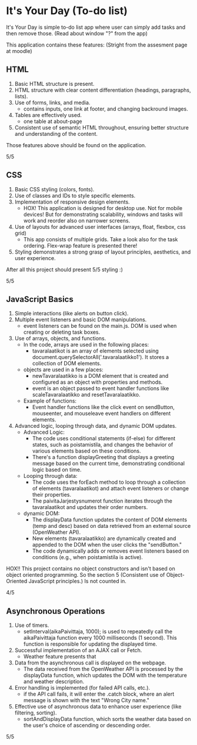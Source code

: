 # It's Your Day (To-do list)

It's Your Day is simple to-do list app where user can simply add tasks and then remove those. (Read about window "?" from the app) 

This application contains these features: (Stright from the assesment page at moodle)

## HTML

1. Basic HTML structure is present. 
2. HTML structure with clear content differentiation (headings, paragraphs, lists).
3. Use of forms, links, and media.
    - contains inputs, one link at footer, and changing backround images.
4. Tables are effectively used.
    - one table at about-page
5. Consistent use of semantic HTML throughout, ensuring better structure and understanding of the content.

Those features above should be found on the application.

5/5

## CSS


1. Basic CSS styling (colors, fonts).
2. Use of classes and IDs to style specific elements.
3. Implementation of responsive design elements.
    - HOX! This application is designed for desktop use. Not for mobile devices! But for demonstrating scalability, windows and tasks will work and reorder also on narrower screens.
4. Use of layouts for advanced user interfaces (arrays, float, flexbox, css grid)
    - This app consists of multiple grids. Take a look also for the task ordering. Flex-wrap feature is presented there!
5. Styling demonstrates a strong grasp of layout principles, aesthetics, and user experience.

After all this project should present 5/5 styling :)

5/5

## JavaScript Basics

1. Simple interactions (like alerts on button click).
2. Multiple event listeners and basic DOM manipulations.
    - event listeners can be found on the main.js. DOM is used when creating or deleting task boxes.
3. Use of arrays, objects, and functions.
    -  In the code, arrays are used in the following places:
        - tavaralaatikot is an array of elements selected using document.querySelectorAll('.tavaralaatikko1'). It stores a collection of DOM elements.
    - objects are used in a few places:
        - newTavaralaatikko is a DOM element that is created and configured as an object with properties and methods.
        - event is an object passed to event handler functions like scaleTavaralaatikko and resetTavaralaatikko.
    - Example of functions:
        - Event handler functions like the click event on sendButton, mouseenter, and mouseleave event handlers on different elements.
4. Advanced logic, looping through data, and dynamic DOM updates.
    - Advanced Logic:
        - The code uses conditional statements (if-else) for different states, such as poistamistila, and changes the behavior of various elements based on these conditions.
        - There's a function displayGreeting that displays a greeting message based on the current time, demonstrating conditional logic based on time.
    - Looping through data:
        - The code uses the forEach method to loop through a collection of elements (tavaralaatikot) and attach event listeners or change their properties.
        - The paivitaJarjestysnumerot function iterates through the tavaralaatikot and updates their order numbers.
    - dynamic DOM:
        - The displayData function updates the content of DOM elements (temp and desc) based on data retrieved from an external source (OpenWeather API).
        - New elements (tavaralaatikko) are dynamically created and appended to the DOM when the user clicks the "sendButton."
        - The code dynamically adds or removes event listeners based on conditions (e.g., when poistamistila is active).

HOX!! This project contains no object constructors and isn't based on object oriented programming. So the section 5 (Consistent use of Object-Oriented JavaScript principles.) Is not counted in.

4/5

## Asynchronous Operations

1. Use of timers.
    - setInterval(aikaPaivittaja, 1000); is used to repeatedly call the aikaPaivittaja function every 1000 milliseconds (1 second). This function is responsible for updating the displayed time.
2. Successful implementation of an AJAX call or Fetch.
    - Weather feature presents that
3. Data from the asynchronous call is displayed on the webpage.
    - The data received from the OpenWeather API is processed by the displayData function, which updates the DOM with the temperature and weather description.
4. Error handling is implemented (for failed API calls, etc.).
    -  if the API call fails, it will enter the .catch block, where an alert message is shown with the text "Wrong City name."
5. Effective use of asynchronous data to enhance user experience (like filtering, sorting).
    - sortAndDisplayData function, which sorts the weather data based on the user's choice of ascending or descending order.

5/5

